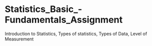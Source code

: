 # Statistics_Basic_-Fundamentals_Assignment 
Introduction to Statistics,
Types of statistics,
Types of Data,
Level of Measurement
